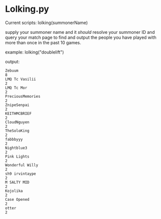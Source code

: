 Lolking.py
==========

Current scripts:
lolking(summonerName)

supply your summoner name and it *should* resolve your summoner ID and query your match page to find and output the people you have played with more than once in the past 10 games.

example:
lolking("doublelift")

output:

```
Zebuum
8
LMQ Tc Vasilii
2
LMQ Tc Mor
2
PreciousMemories
2
ZnipeSenpai
2
KEITHMCBRIEF
2
CloudNguyen
2
TheSoloKing
2
fabbbyyy
2
Nightblue3
2
Pink Lights
2
Wonderful Willy
2
sh9 irvintaype
2
M SALTY MID
2
Kojolika
2
Case Opened
2
otter
2
```
